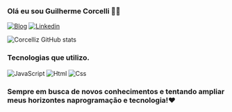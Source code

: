 
### Olá eu sou Guilherme Corcelli 🖐🏼

[![Blog](https://img.shields.io/website?label=Corcelli-Portfolio.com&style=for-the-badge&url=https://sujeitoprogramador.com/)](https://corcelliportfolio.netlify.app)
[![Linkedin](https://img.shields.io/badge/LinkedIn-0077B5?style=for-the-badge&logo=linkedin&logoColor=white)](https://www.linkedin.com/in/guilherme-da-silva-corcelli-7b5514220/) 

![Corcelliz GitHub stats](https://github-readme-stats.vercel.app/api?username=Corcelliz&show_icons=true&theme=transparent)

### Tecnologias que utilizo.

<div style="display: block-inline">
    <img align="center" alt="JavaScript" src="https://img.shields.io/badge/JavaScript-323330?style=for-the-badge&logo=javascript&logoColor=F7DF1E"/>
    <img align="center" alt="Html" src="https://img.shields.io/badge/HTML5-E34F26?style=for-the-badge&logo=html5&logoColor=white"/>
    <img align="center" alt="Css" src="https://img.shields.io/badge/CSS3-1572B6?style=for-the-badge&logo=css3&logoColor=white"/>
</div>

### Sempre em busca de novos conhecimentos e tentando ampliar meus horizontes naprogramação e tecnologia!❤️
